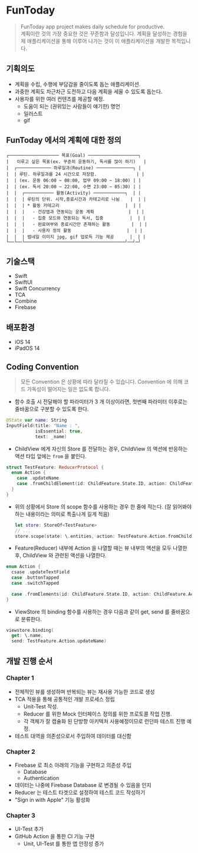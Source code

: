 # FunToday

> FunToday app project makes daily schedule for productive.<br/>
> 계획이란 것의 가장 중요한 것은 꾸준함과 달성입니다. 계획을 달성하는 경험을 제 애플리케이션을 통해 이루어 나가는 것이 이 애플리케이션을 개발한 목적입니다.

## 기획의도

* 계획을 수립, 수행에 부담감을 줄이도록 돕는 애플리케이션.
* 과중한 계획도 차근차근 도전하고 다음 계획을 세울 수 있도록 돕는다.
* 사용자를 위한 여러 컨텐츠를 제공할 예정.
  - 도움이 되는 (권위있는 사람들이 얘기한) 명언
  - 일러스트
  - gif

## FunToday 에서의 계획에 대한 정의

```none
┌─────────────────── 목표(Goal) ───────────────────┐
|   이루고 싶은 목표(ex. 꾸준히 운동하기, 독서를 많이 하기)   |
|  ┌───────────── 하루일과(Routine) ──────────────┐ |
|  | 루틴. 하루일과를 24 시간으로 저장함.               | |
|  | (ex. 운동 06:00 ~ 08:00, 업무 09:00 ~ 18:00) | |
|  | (ex. 독서 20:00 ~ 22:00, 수면 23:00 ~ 05:30) | |
|  |  ┌─────────── 활동(Activity) ────────────┐  | |
|  |  | 루틴의 단위. 시작,종료시간과 카테고리로 나뉨    |  | |
|  |  | * 활동 카테고리                         |  | |
|  |  |   - 건강앱과 연동되는 운동 계획             |  | |
|  |  |   - 집중 모드와 연동되는 독서, 집중          |  | |
|  |  |   - 완료여부와 종료시간만 존재하는 활동        |  | |
|  |  |   - 사용자 정의 활동                     |  | |
|  |  | 썸네일 이미지 jpg, gif 업로득 기능 제공      |  | |
└──└──└──────────────────────────────────────┘──┘─┘
```

## 기술스택

* Swift
* SwiftUI
* Swift Concurrency
* TCA
* Combine
* Firebase

## 배포환경

* iOS 14
* iPadOS 14

## Coding Convention

> 모든 Convention 은 상황에 따라 달라질 수 있습니다. Convention 에 의해 코드 가독성이 떨어지는 일은 없도록 합니다.

* 함수 호출 시 전달해야 할 파라미터가 3 개 이상이라면, 첫번째 파라미터 이후로는 줄바꿈으로 구분할 수 있도록 한다.
```swift
@State var name: String
InputField(title: "Name : ",
           isEssential: true,
           text: _name)
```

* ChildView 에게 자신의 Store 를 전달하는 경우, ChildView 의 액션에 반응하는 액션 타입 앞에는 `from` 을 붙인다.
```swift
struct TestFeature: ReducerProtocol {
  enum Action {
    case .updateName
    case .fromChildElement(id: ChildFeature.State.ID, action: ChildFeature.Action) // #1
  }
}
```
   * 위의 상황에서 Store 의 scope 함수를 사용하는 경우 한 줄에 적는다. (잘 읽어봐야 하는 내용이라는 의미로 특출나게 길게 적음)
   
     ```swift
     let store: StoreOf<TestFeature>
     // ...
     store.scope(state: \.entities, action: TestFeature.Action.fromChildElement(id:action:)) // #2 
     ```
     
* Feature(Reducer) 내부에 Action 을 나열할 때는 뷰 내부의 액션을 모두 나열한 후, ChildView 와 관련된 액션을 나열한다.
```swift
enum Action {
  csase .updateTextField
  case .buttonTapped
  case .switchTapped
  
  case .fromElements(id: ChildFeature.State.ID, action: ChildFeature.Action) // #1
}
```

* ViewStore 의 binding 함수를 사용하는 경우 다음과 같이 get, send 를 줄바꿈으로 분류한다.
```swift
viewstore.binding(
  get: \.name,
  send: TestFeature.Action.updateName)
```

## 개발 진행 순서

### Chapter 1

* 전체적인 뷰를 생성하며 반복되는 뷰는 재사용 가능한 코드로 생성
* TCA 적용을 통해 공통적인 개발 프로세스 정립
  - Unit-Test 작성.
  - Reducer 를 위한 Mock 인터페이스 정의를 위한 프로토콜 작업 진행.
  - 각 객체가 잘 캡슐화 된 단방향 아키텍처 사용예정이므로 런던파 테스트 진행 예정.
* 테스트 대역을 의존성으로서 주입하여 데이터를 대신함

### Chapter 2

* Firebase 로 최소 아래의 기능을 구현하고 의존성 주입
  - Database
  - Authentication
* 데이터는 나중에 Firebase Database 로 변경될 수 있음을 인지
* Reducer 는 테스트 타겟으로 설정하여 테스트 코드 작성하기
* "Sign in with Apple" 기능 활성화

### Chapter 3

* UI-Test 추가
* GitHub Action 을 통한 CI 기능 구현
  - Unit, UI-Test 를 통한 앱 안정성 증가
